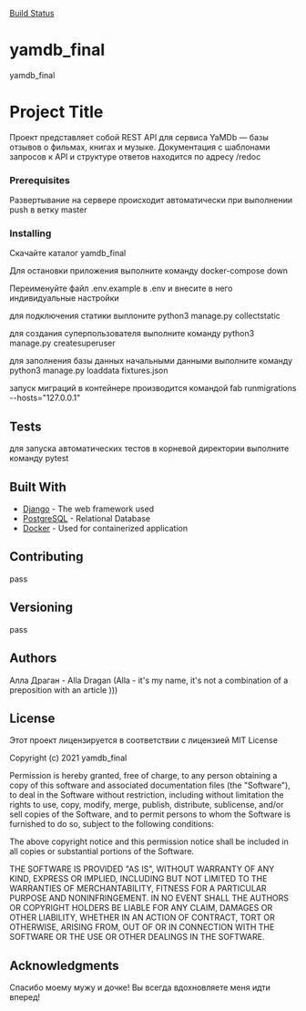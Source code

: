 [Build Status](https://github.com/AllNagard/yamdb_final/workflows/yambd_workflow/badge.svg)

# yamdb_final
yamdb_final
# Project Title

Проект представляет собой REST API для сервиса YaMDb — базы отзывов о фильмах, книгах и музыке. 
Документация с шаблонами запросов к API и структуре ответов находится по адресу /redoc

### Prerequisites

Развертывание на сервере происходит автоматически при выполнении push в ветку master

### Installing

Скачайте каталог yamdb_final


Для остановки приложения выполните команду docker-compose down

Переименуйте файл .env.example в .env и внесите в него индивидуальные настройки

для подключения статики выплоните python3 manage.py collectstatic

для создания суперпользователя выполните команду python3 manage.py createsuperuser 

для заполнения базы данных начальными данными выполните команду python3 manage.py loaddata fixtures.json

запуск миграций в контейнере производится командой fab runmigrations --hosts="127.0.0.1"



## Tests

для запуска автоматических тестов в корневой директории выполните команду pytest

## Built With

* [Django](https://www.djangoproject.com/) - The web framework used
* [PostgreSQL](https://www.postgresql.org/) - Relational Database
* [Docker](https://www.docker.com/) - Used for containerized application

## Contributing
pass



## Versioning

pass

## Authors
Алла Драган - Alla Dragan (Alla - it's my name, it's not a combination of a preposition with an article )))

## License
Этот проект лицензируется в соответствии с лицензией MIT License

Copyright (c) 2021 yamdb_final

Permission is hereby granted, free of charge, to any person obtaining a copy
of this software and associated documentation files (the "Software"), to deal
in the Software without restriction, including without limitation the rights
to use, copy, modify, merge, publish, distribute, sublicense, and/or sell
copies of the Software, and to permit persons to whom the Software is
furnished to do so, subject to the following conditions:

The above copyright notice and this permission notice shall be included in all
copies or substantial portions of the Software.

THE SOFTWARE IS PROVIDED "AS IS", WITHOUT WARRANTY OF ANY KIND, EXPRESS OR
IMPLIED, INCLUDING BUT NOT LIMITED TO THE WARRANTIES OF MERCHANTABILITY,
FITNESS FOR A PARTICULAR PURPOSE AND NONINFRINGEMENT. IN NO EVENT SHALL THE
AUTHORS OR COPYRIGHT HOLDERS BE LIABLE FOR ANY CLAIM, DAMAGES OR OTHER
LIABILITY, WHETHER IN AN ACTION OF CONTRACT, TORT OR OTHERWISE, ARISING FROM,
OUT OF OR IN CONNECTION WITH THE SOFTWARE OR THE USE OR OTHER DEALINGS IN THE
SOFTWARE.

## Acknowledgments

Спасибо моему мужу и дочке! Вы всегда вдохновляете меня идти вперед!
